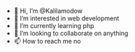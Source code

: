 - 👋 Hi, I’m @Kalilamodow
- 👀 I’m interested in web development
- 🌱 I’m currently learning php
- 💞️ I’m looking to collaborate on anything
- 📫 How to reach me no

<!---
Kalilamodow/Kalilamodow is a ✨ special ✨ repository because its `README.md` (this file) appears on your GitHub profile.
You can click the Preview link to take a look at your changes.
--->
